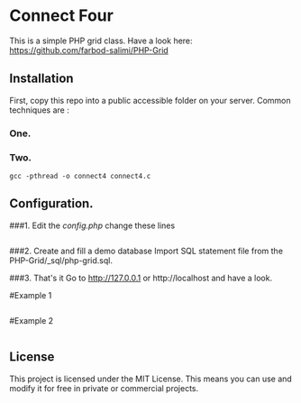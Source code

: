 Connect Four
========
This is a simple PHP grid class.
Have a look here: https://github.com/farbod-salimi/PHP-Grid


## Installation
First, copy this repo into a public accessible folder on your server.
Common techniques are : 

### One.


### Two.


```
gcc -pthread -o connect4 connect4.c
```

## Configuration.
###1. Edit the *config.php*
change these lines
```c

```
###2. Create and fill a demo database
Import SQL statement file from the PHP-Grid/_sql/php-grid.sql.

###3. That's it
Go to http://127.0.0.1 or http://localhost and have a look. 

#Example 1
```c

```

#Example 2
```c

```


## License

This project is licensed under the MIT License.
This means you can use and modify it for free in private or commercial projects.
